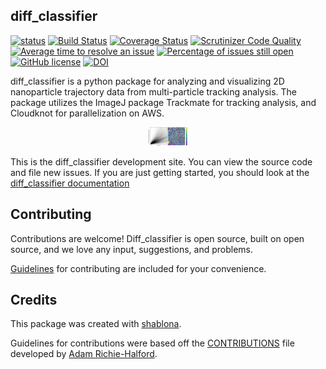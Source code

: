 ## diff_classifier
[![status](http://joss.theoj.org/papers/003901de75c26c1dd3f060043249bc4f/status.svg)](http://joss.theoj.org/papers/003901de75c26c1dd3f060043249bc4f)
[![Build Status](https://travis-ci.org/ccurtis7/diff_classifier.svg?branch=master)](https://travis-ci.org/ccurtis7/diff_classifier)
[![Coverage Status](https://coveralls.io/repos/github/ccurtis7/diff_classifier/badge.svg)](https://coveralls.io/github/ccurtis7/diff_classifier)
[![Scrutinizer Code Quality](https://img.shields.io/scrutinizer/g/ccurtis7/diff_classifier.svg)](https://scrutinizer-ci.com/g/ccurtis7/diff_classifier/?branch=master)
[![Average time to resolve an issue](http://isitmaintained.com/badge/resolution/ccurtis7/diff_classifier.svg)](http://isitmaintained.com/project/ccurtis7/diff_classifier "Average time to resolve an issue")
[![Percentage of issues still open](http://isitmaintained.com/badge/open/ccurtis7/diff_classifier.svg)](http://isitmaintained.com/project/ccurtis7/diff_classifier "Percentage of issues still open")
[![GitHub license](
https://img.shields.io/github/license/ccurtis7/diff_classifier.svg)](https://github.com/ccurtis7/diff_classifier/blob/master/LICENSE)
[![DOI](https://zenodo.org/badge/116980257.svg)](https://zenodo.org/badge/latestdoi/116980257)


diff_classifier is a python package for analyzing and visualizing 2D
nanoparticle trajectory data from multi-particle tracking analysis.  The package
utilizes the ImageJ package Trackmate for tracking analysis, and Cloudknot for
parallelization on AWS.

<p align="center"><img src="doc/source/_static/summary.png"
alt="diff_classifier" height="30" title="diff_classifier"/></p>


This is the diff_classifier development site.  You can view the source code and
file new issues. If you are just getting started, you should look at the
[diff_classifier documentation](https://ccurtis7.github.io/diff_classifier/)

## Contributing

Contributions are welcome! Diff_classifier is open source, built on open source,
and we love any input, suggestions, and problems.

[Guidelines](CONTRIBUTING.md) for contributing are included for your convenience.

## Credits

This package was created with [shablona](https://github.com/uwescience/shablona).

Guidelines for contributions were based off the
[CONTRIBUTIONS](https://github.com/richford/cloudknot/blob/master/CONTRIBUTING.md)
file developed by [Adam Richie-Halford](https://github.com/richford).
